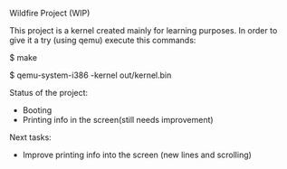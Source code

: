 Wildfire Project (WIP)

This project is a kernel created mainly for learning purposes. In order to give it a try (using qemu) execute this commands:

$ make

$ qemu-system-i386 -kernel out/kernel.bin

Status of the project:
- Booting
- Printing info in the screen(still needs improvement)

Next tasks:
- Improve printing info into the screen (new lines and scrolling)
